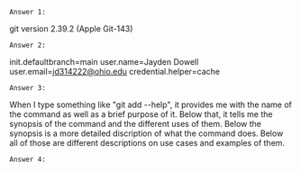     Answer 1:

git version 2.39.2 (Apple Git-143)

    Answer 2:

init.defaultbranch=main
user.name=Jayden Dowell
user.email=jd314222@ohio.edu
credential.helper=cache

    Answer 3:

When I type something like "git add --help", it provides me with the name of the command as well as a brief purpose of it. 
Below that, it tells me the synopsis of the command and the different uses of them. 
Below the synopsis is a more detailed discription of what the command does. Below all of those are different descriptions on use cases and examples of them.

    Answer 4: